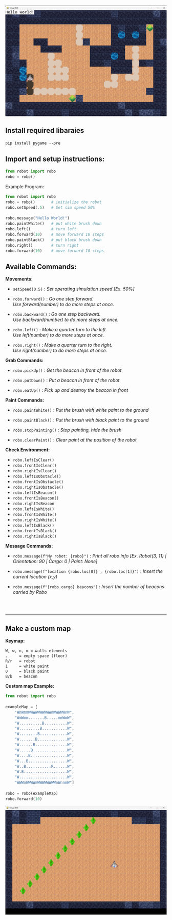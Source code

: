 ![rvr gamescreen](https://raw.githubusercontent.com/a-abir/rvrRobo/main/images/gamescreen.png)

## Install required libaraies

`pip install pygame --pre`

## Import and setup instructions:

```python
from robot import robo
robo = robo()
```

Example Program:

```python
from robot import robo
robo = robo()       # initialize the robot
robo.setSpeed(.5)   # Set sim speed 50%

robo.message("Hello World!")
robo.paintWhite()   # put white brush down
robo.left()         # turn left
robo.forward(10)    # move forward 10 steps
robo.paintBlack()   # put black brush down
robo.right()        # turn right
robo.forward(10)    # move forward 10 steps
```
   

## Available Commands:

**Movements:** 

 - `setSpeed(0.5)` 
  : *Set operating simulation speed [Ex. 50%]* 

 - `robo.forward()`
   : *Go one step forward.  
   Use forward(number) to do more steps at once.*

 - `robo.backward()`
	: *Go one step backward.  
	Use backward(number) to do more steps at once.*

 - `robo.left()`
	: *Make a quarter turn to the left.  
	Use left(number) to do more steps at once.*

 - `robo.right()`
	: *Make a quarter turn to the right.  
	Use right(number) to do more steps at once.*


**Grab Commands:**

 - `robo.pickUp()`
	: *Get the beacon in front of the robot*

 - `robo.putDown()`
	: *Put a beacon in front of the robot*

 - `robo.eatUp()`
	: *Pick up and destroy the beacon in front*

**Paint Commands:**

 - `robo.paintWhite()`
	: *Put the brush with white paint to the ground*

 - `robo.paintBlack()`
	: *Put the brush with black paint to the ground*

 - `robo.stopPainting()`
	: *Stop painting, hide the brush*

 - `robo.clearPaint()`
	: *Clear paint at the position of the robot*

**Check Environment:**

 - `robo.leftIsClear()`
 - `robo.frontIsClear()`
 - `robo.rightIsClear()`
 - `robo.leftIsObstacle()`
 - `robo.frontIsObstacle()`
 - `robo.rightIsObstacle()`
 - `robo.leftIsBeacon()`
 - `robo.frontIsBeacon()`
 - `robo.rightIsBeacon`
 - `robo.leftIsWhite()`
 - `robo.frontIsWhite()`
 - `robo.rightIsWhite()`
 - `robo.leftIsBlack()`
 - `robo.frontIsBlack()`
 - `robo.rightIsBlack()`

**Message Commands:**

 - `robo.message(f"My robot: {robo}")`
	: *Print all robo info [Ex. Robot(3, 11) | Orientation: 90 | Cargo: 0 | Paint: None]*

 - `robo.message(f"location {robo.loc[0]} , {robo.loc[1]}")`
	: *Insert the current location (x,y)*
	
 - `robo.message(f"{robo.cargo} beacons")`
	: *Insert the number of beacons carried by Robo*

<br>
<br>
<hr>

## Make a custom map

**Keymap:**

    W, w, n, m = walls elements
    .     = empty space (floor)
    R/r   = robot
    1     = white paint
    0     = black paint
    B/b   = beacon

**Custom map Example:**
```python
from robot import robo

exampleMap = [
    "WnWmmWWWWWWWWWWmWWWWWnW",
    "WmWmm.......B.....mmWmW",
    "W..........B..........W",
    "W.........B...........W",
    "W........B............W",
    "W.......B.............W",
    "W......B..............W",
    "W.....B...............W",
    "W....B................W",
    "W...B.................W",
    "W..B...........R......W",
    "W.B...................W",
    "W.....................W",
    "WWWnWWWWmWWWWWWWWnWnnmW"]

robo = robo(exampleMap)
robo.forward(10)
```
![rvr gamescreen](https://raw.githubusercontent.com/a-abir/rvrRobo/main/images/customMap.png)
